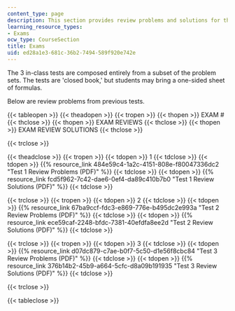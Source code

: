 ```yaml
---
content_type: page
description: This section provides review problems and solutions for the course exams.
learning_resource_types:
- Exams
ocw_type: CourseSection
title: Exams
uid: ed28a1e3-681c-36b2-7494-589f920e742e
---
```


The 3 in-class tests are composed entirely from a subset of the problem sets. The tests are 'closed book,' but students may bring a one-sided sheet of formulas.

Below are review problems from previous tests.

{{< tableopen >}}
{{< theadopen >}}
{{< tropen >}}
{{< thopen >}}
EXAM #
{{< thclose >}}
{{< thopen >}}
EXAM REVIEWS
{{< thclose >}}
{{< thopen >}}
EXAM REVIEW SOLUTIONS
{{< thclose >}}

{{< trclose >}}

{{< theadclose >}}
{{< tropen >}}
{{< tdopen >}}
1
{{< tdclose >}}
{{< tdopen >}}
{{% resource_link 484e59c4-1a2c-4151-808e-f80047336dc2 "Test 1 Review Problems (PDF)" %}}
{{< tdclose >}}
{{< tdopen >}}
{{% resource_link fcd5f962-7c42-dae6-0ef4-da89c410b7b0 "Test 1 Review Solutions (PDF)" %}}
{{< tdclose >}}

{{< trclose >}}
{{< tropen >}}
{{< tdopen >}}
2
{{< tdclose >}}
{{< tdopen >}}
{{% resource_link 67ba9ccf-fdc3-e869-776e-b495dc2e993a "Test 2 Review Problems (PDF)" %}}
{{< tdclose >}}
{{< tdopen >}}
{{% resource_link ece59caf-2248-bfdc-7381-40efdfa8ee2d "Test 2 Review Solutions (PDF)" %}}
{{< tdclose >}}

{{< trclose >}}
{{< tropen >}}
{{< tdopen >}}
3
{{< tdclose >}}
{{< tdopen >}}
{{% resource_link d07dc879-c7ae-b0f7-5c50-d1e56f8cbc84 "Test 3 Review Problems (PDF)" %}}
{{< tdclose >}}
{{< tdopen >}}
{{% resource_link 376b14b2-45b9-a664-5cfc-d8a09b191935 "Test 3 Review Solutions (PDF)" %}}
{{< tdclose >}}

{{< trclose >}}

{{< tableclose >}}